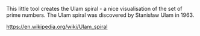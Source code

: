 This little tool creates the Ulam spiral - a nice visualisation of the set of prime numbers.
The Ulam spiral was discovered by Stanisław Ulam in 1963.

https://en.wikipedia.org/wiki/Ulam_spiral

